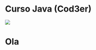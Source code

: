 # Curso Java  (Cod3er)
 <img src="https://img.shields.io/badge/Java-ED8B00?style=for-the-badge&logo=java&logoColor=white"/><h1>Ola</h1>

> 
